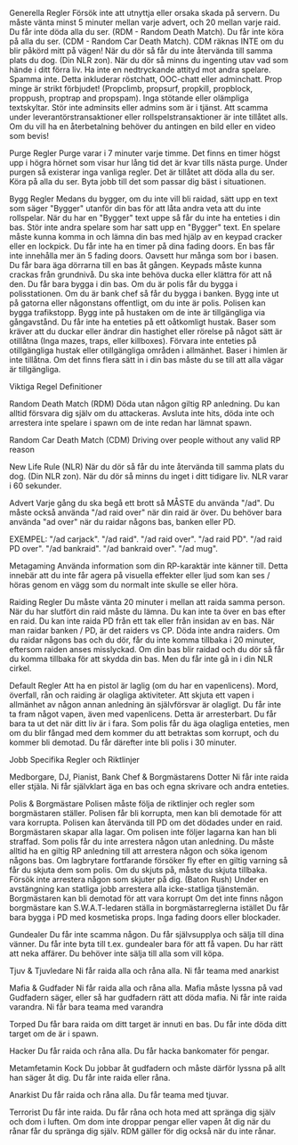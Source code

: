 Generella Regler
Försök inte att utnyttja eller orsaka skada på servern.
Du måste vänta minst 5 minuter mellan varje advert, och 20 mellan varje raid.
Du får inte döda alla du ser. (RDM - Random Death Match).
Du får inte köra på alla du ser. (CDM - Random Car Death Match).
CDM räknas INTE om du blir påkörd mitt på vägen!
När du dör så får du inte återvända till samma plats du dog. (Din NLR zon).
När du dör så minns du ingenting utav vad som hände i ditt förra liv.
Ha inte en nedtryckande attityd mot andra spelare. 
Spamma inte. Detta inkluderar röstchatt, OOC-chatt eller adminchatt.
Prop minge är strikt förbjudet! (Propclimb, propsurf, propkill, propblock, proppush, proptrap and propspam).
Inga stötande eller olämpliga textskyltar.
Stör inte adminsits eller admins som är i tjänst.
Att scamma under leverantörstransaktioner eller rollspelstransaktioner är inte tillåtet alls.
Om du vill ha en återbetalning behöver du antingen en bild eller en video som bevis!

Purge Regler
Purge varar i 7 minuter varje timme. 
Det finns en timer högst upp i högra hörnet  som visar hur lång tid det är kvar tills nästa purge.
Under purgen så existerar inga vanliga regler. Det är tillåtet att döda alla du ser. Köra på alla du ser. Byta jobb till det som passar dig bäst i situationen.

Bygg Regler
Medans du bygger, om du inte vill bli raidad, sätt upp en text som säger "Bygger" utanför din bas för att låta andra veta att du inte rollspelar.
När du har en "Bygger" text uppe så får du inte ha enteties i din bas.
Stör inte andra spelare som har satt upp en "Bygger" text.
En spelare måste kunna komma in och lämna din bas med hjälp av en keypad cracker eller en lockpick.
Du får inte ha en timer på dina fading doors.
En bas får inte innehålla mer än 5 fading doors. Oavsett hur många som bor i basen.
Du får bara äga dörrarna till en bas åt gången.
Keypads måste kunna crackas från grundnivå. Du ska inte behöva ducka eller klättra för att nå den.
Du får bara bygga i din bas. Om du är polis får du bygga i polisstationen. Om du är bank chef så får du bygga i banken.
Bygg inte ut på gatorna eller någonstans offentligt, om du inte är polis. Polisen kan bygga trafikstopp.
Bygg inte på hustaken om de inte är tillgängliga via gångavstånd.
Du får inte ha enteties på ett oåtkomligt hustak.
Baser som kräver att du duckar eller ändrar din hastighet eller rörelse på något sätt är otillåtna (Inga mazes, traps, eller killboxes).
Förvara inte enteties på otillgängliga hustak eller otillgängliga områden i allmänhet.
Baser i himlen är inte tillåtna.
Om det finns flera sätt in i din bas måste du se till att alla vägar är tillgängliga.

Viktiga Regel Definitioner

Random Death Match (RDM)
Döda utan någon giltig RP anledning.
Du kan alltid försvara dig själv om du attackeras.
Avsluta inte hits, döda inte och arrestera inte spelare i spawn om de inte redan har lämnat spawn.

Random Car Death Match (CDM)
Driving over people without any valid RP reason

New Life Rule (NLR)
När du dör så får du inte återvända till samma plats du dog. (Din NLR zon).
När du dör så minns du inget i ditt tidigare liv.
NLR varar i 60 sekunder.


Advert
Varje gång du ska begå ett brott så MÅSTE du använda "/ad".
Du måste också använda "/ad raid over" när din raid är över. Du behöver bara använda "ad over" när du raidar någons bas, banken eller PD.

EXEMPEL:
"/ad carjack".
"/ad raid".
"/ad raid over".
"/ad raid PD".
"/ad raid PD over".
"/ad bankraid".
"/ad bankraid over".
"/ad mug".

Metagaming
Använda information som din RP-karaktär inte känner till.
Detta innebär att du inte får agera på visuella effekter eller ljud som kan ses / höras genom en vägg som du normalt inte skulle se eller höra.

Raiding Regler
Du måste vänta 20 minuter i mellan att raida samma person.
När du har slutfört din raid måste du lämna. Du kan inte ta över en bas efter en raid.
Du kan inte raida PD från ett tak eller från insidan av en bas.
När man raidar banken / PD, är det raiders vs CP. Döda inte andra raiders.
Om du raidar någons bas och du dör, får du inte komma tillbaka i 20 minuter, eftersom raiden anses misslyckad.
Om din bas blir raidad och du dör så får du komma tillbaka för att skydda din bas. Men du får inte gå in i din NLR cirkel.

Default Regler
Att ha en pistol är laglig (om du har en vapenlicens).
Mord, överfall, rån och raiding är olagliga aktiviteter.
Att skjuta ett vapen i allmänhet av någon annan anledning än självförsvar är olagligt.
Du får inte ta fram något vapen, även med vapenlicens. Detta är arresterbart. Du får bara ta ut det när ditt liv är i fara.
Som polis får du äga olagliga enteties, men om du blir fångad med dem kommer du att betraktas som korrupt, och du kommer bli demotad. Du får därefter inte bli polis i 30 minuter.

Jobb Specifika Regler och Riktlinjer

Medborgare, DJ, Pianist, Bank Chef & Borgmästarens Dotter
Ni får inte raida eller stjäla.
Ni får självklart äga en bas och egna skrivare och andra enteties.

Polis & Borgmästare
Polisen måste följa de riktlinjer och regler som borgmästaren ställer.
Polisen får bli korrupta, men kan bli demotade för att vara korrupta.
Polisen kan återvända till PD om det dödades under en raid.
Borgmästaren skapar alla lagar. Om polisen inte följer lagarna kan han bli straffad.
Som polis får du inte arrestera någon utan anledning.
Du måste alltid ha en giltig RP anledning till att arrestera någon och söka igenom någons bas.
Om lagbrytare fortfarande försöker fly efter en giltig varning så får du skjuta dem som polis.
Om du skjuts på, måste du skjuta tillbaka. Försök inte arrestera någon som skjuter på dig. (Baton Rush)
Under en avstängning kan statliga jobb arrestera alla icke-statliga tjänstemän.
Borgmästaren kan bli demotad för att vara korrupt
Om det inte finns någon borgmästare kan S.W.A.T-ledaren ställa in borgmästarreglerna istället
Du får bara bygga i PD med kosmetiska props. Inga fading doors eller blockader.

Gundealer
Du får inte scamma någon.
Du får självsupplya och sälja till dina vänner.
Du får inte byta till t.ex. gundealer bara för att få vapen.
Du har rätt att neka affärer. Du behöver inte sälja till alla som vill köpa.

Tjuv & Tjuvledare
Ni får raida alla och råna alla.
Ni får teama med anarkist

Mafia & Gudfader
Ni får raida alla och råna alla.
Mafia måste lyssna på vad Gudfadern säger, eller så har gudfadern rätt att döda mafia.
Ni får inte raida varandra.
Ni får bara teama med varandra

Torped
Du får bara raida om ditt target är innuti en bas.
Du får inte döda ditt target om de är i spawn.

Hacker
Du får raida och råna alla.
Du får hacka bankomater för pengar.

Metamfetamin Kock
Du jobbar åt gudfadern och måste därför lyssna på allt han säger åt dig.
Du får inte raida eller råna.

Anarkist
Du får raida och råna alla.
Du får teama med tjuvar.

Terrorist
Du får inte raida.
Du får råna och hota med att spränga dig själv och dom i luften.
Om dom inte droppar pengar eller vapen åt dig när du rånar får du spränga dig själv.
RDM gäller för dig också när du inte rånar.
